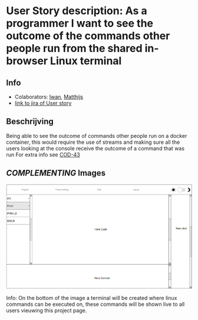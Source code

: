 # User Story description: As a programmer I want to see the outcome of the commands other people run from the shared in-browser Linux terminal


## Info
* Colaborators: [Iwan](https://github.com/webbasedcode/documentation/blob/main/doc/members/Iwan.md), [Matthijs](https://github.com/webbasedcode/documentation/blob/main/doc/members/Matthijs.md)
* [link to jira of User story](https://codelaborative.atlassian.net/browse/COD-43)


## Beschrijving 
Being able to see the outcome of commands other people run on a docker container, this would require the use of streams and making sure all the users 
looking at the console receive the outcome of a command that was run
For extra info see [COD-43](https://github.com/webbasedcode/documentation/blob/main/doc/user_stories/COD43.md)


<!-- ## Steps
precondtion: {precondition}
1. {step 1}
2. {step 2}
    1. {step 2.1}
    2. {step 2.2}
3. {step 3}
...

> voorbeeld:
> 
> Precondition: Logged in, authorized, within project.
> 1. Programmer selects terminal
> 2. Programmer enters text
> 3. Programmer sends run command
> 4. System checks text for illegal statements
>     1. System returns error for found illegal statements
>     2. System skips execute  
> 5. System executes text
> 6. Programmer receives result
> 	  1. Feedback from Linux terminal
> 	  2. Error for illegal statements
> 	  3. Error for runtime exception
> 
> * Any time, the connection with back-end is lost:
> 	  1. System display error message
> 	  2. System try to reload connection -->


## *COMPLEMENTING* Images
![link to wireframe of projectpage](https://github.com/webbasedcode/documentation/blob/main/doc/wireframes/projectpage.png)

Info: On the bottom of the image a terminal will be created where linux commands can be executed on, these commands will be shown live to all users vieuwing this project page.


<!-- ## *EXTRA* Code
```{coding language}
{code} 
```

> voorbeeld: 
> ```js
> function onload() {
>        let user = window.location.href.replace("http://localhost:3000/login", "");
>        if (user.length > 6) {
>            store.dispatch(userToken(user.replace("?user=", "")));
>            redirect();
>        } 
>    }
> ``` -->
